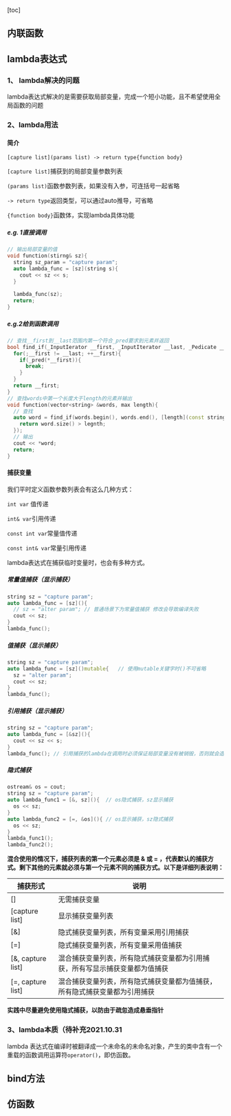 [toc]



## 内联函数



## lambda表达式

### 1、 lambda解决的问题

lambda表达式解决的是需要获取局部变量，完成一个短小功能，且不希望使用全局函数的问题

### 2、lambda用法

#### 简介

`[capture list](params list) -> return type{function body}`

`[capture list]`捕获到的局部变量参数列表

`(params list)`函数参数列表，如果没有入参，可连括号一起省略

`-> return type`返回类型，可以通过auto推导，可省略

`{function body}`函数体，实现lambda具体功能

##### e.g. 1直接调用

```c++
// 输出局部变量的值
void function(stirng& sz){
  string sz_param = "capture param";
  auto lambda_func = [sz](string s){
    cout << sz << s;
  }
  
  lambda_func(sz);
  return;
}
```

##### e.g.2给到函数调用

```c++
// 查找__first到__last范围内第一个符合_pred要求到元素并返回
bool find_if(_InputIerator __first, _InputIterator __last, _Pedicate __pred){
  for(;__first != __last; ++__first){
    if(_pred(*__first)){
      break;
    }
  }
  return __first;
}
// 查找words中第一个长度大于length的元素并输出
void function(vector<string> &words, max length){
  // 查找
  auto word = find_if(words.begin(), words.end(), [length](const string& word){
    return word.size() > legnth;
  });
  // 输出
  cout << *word;
  return;
}
```

#### 捕获变量

我们平时定义函数参数列表会有这么几种方式：

`int var` 值传递

`int& var`引用传递

 `const int var`常量值传递

`const int& var`常量引用传递

lambda表达式在捕获临时变量时，也会有多种方式。

##### 常量值捕获（显示捕获）

 ```  c++
 string sz = "capture param"; 
 auto lambda_func = [sz](){
   // sz = "alter param"; // 普通场景下为常量值捕获 修改会导致编译失败
   cout << sz;
 }
 lambda_func();
 ```

##### 值捕获（显示捕获）

````c++
string sz = "capture param"; 
auto lambda_func = [sz]()mutable{	// 使用mutable关键字时()不可省略
  sz = "alter param";
  cout << sz;
}
lambda_func();
````

##### 引用捕获（显示捕获）

```c++
string sz = "capture param"; 
auto lambda_func = [&sz](){
  cout << sz << s;
}
lambda_func(); // 引用捕获的lambda在调用时必须保证局部变量没有被销毁，否则就会造成悬垂指针
```

##### 隐式捕获

```` c++
ostream& os = cout;
string sz = "capture param"; 
auto lambda_func1 = [&, sz](){	// os隐式捕获，sz显示捕获
  os << sz;
}
auto lambda_func2 = [=, &os](){	// os显示捕获，sz隐式捕获
  os << sz;
}
lambda_func1();
lambda_func2();
````

**混合使用的情况下，捕获列表的第一个元素必须是 & 或 = ，代表默认的捕获方式。剩下其他的元素就必须与第一个元素不同的捕获方式。以下是详细列表说明：**

| 捕获形式          | 说明                                                         |
| ----------------- | ------------------------------------------------------------ |
| []                | 无需捕获变量                                                 |
| [capture list]    | 显示捕获变量列表                                             |
| [&]               | 隐式捕获变量列表，所有变量采用引用捕获                       |
| [=]               | 隐式捕获变量列表，所有变量采用值捕获                         |
| [&, capture list] | 混合捕获变量列表，所有隐式捕获变量都为引用捕获，所有写显示捕获变量都为值捕获 |
| [=, capture list] | 混合捕获变量列表，所有隐式捕获变量都为值捕获，所有隐式捕获变量都为引用捕获 |

**实践中尽量避免使用隐式捕获，以防由于疏忽造成悬垂指针**

### 3、lambda本质（待补充2021.10.31

lambda 表达式在编译时被翻译成一个未命名的未命名对象，产生的类中含有一个重载的函数调用运算符`operator()`，即仿函数。



## bind方法

## 仿函数

